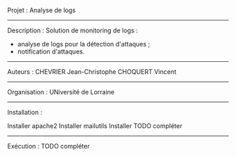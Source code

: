 Projet :
Analyse de logs


----------------------------------------------------------------------------------------
Description :
Solution de monitoring de logs :
- analyse de logs pour la détection d'attaques ;
- notification d'attaques.


----------------------------------------------------------------------------------------
Auteurs :
CHEVRIER Jean-Christophe
CHOQUERT Vincent


----------------------------------------------------------------------------------------
Organisation :
UNiversité de Lorraine


----------------------------------------------------------------------------------------
Installation :

Installer apache2
Installer mailutils
Installer TODO compléter

----------------------------------------------------------------------------------------
Exécution :
TODO compléter
